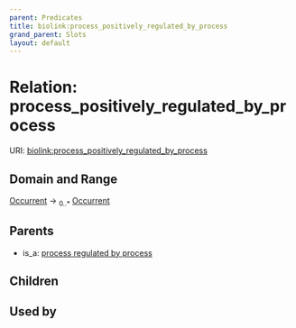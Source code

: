 ```yaml
---
parent: Predicates
title: biolink:process_positively_regulated_by_process
grand_parent: Slots
layout: default
---
```


# Relation: process_positively_regulated_by_process




URI: [biolink:process_positively_regulated_by_process](https://w3id.org/biolink/vocab/process_positively_regulated_by_process)

## Domain and Range

[Occurrent](Occurrent.md) ->  <sub>0..\*</sub> [Occurrent](Occurrent.md)

## Parents

 *  is_a: [process regulated by process](process_regulated_by_process.md)

## Children


## Used by

